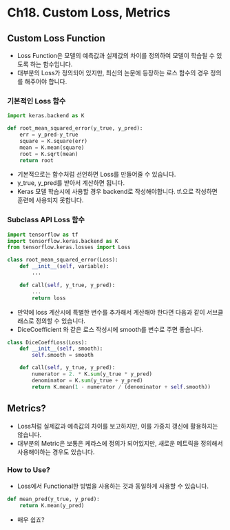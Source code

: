 # Ch18. Custom Loss, Metrics

## Custom Loss Function
* Loss Function은 모델의 예측값과 실제값의 차이를 정의하여 모델이 학습될 수 있도록 하는 함수입니다.
* 대부분의 Loss가 정의되어 있지만, 최신의 논문에 등장하는 로스 함수의 경우 정의를 해주어야 합니다.

### 기본적인 Loss 함수
```python
import keras.backend as K

def root_mean_squared_error(y_true, y_pred):
    err = y_pred-y_true
    square = K.square(err)
    mean = K.mean(square)
    root = K.sqrt(mean)
    return root
```
* 기본적으로는 함수처럼 선언하면 Loss를 만들어줄 수 있습니다. 
* y_true, y_pred를 받아서 계산하면 됩니다.
* Keras 모델 학습시에 사용할 경우 backend로 작성해야합니다. tf.으로 작성하면 훈련에 사용되지 못합니다.

### Subclass API Loss 함수
```python
import tensorflow as tf
import tensorflow.keras.backend as K
from tensorflow.keras.losses import Loss

class root_mean_squared_error(Loss):
    def __init__(self, variable):
        ...

    def call(self, y_true, y_pred):
        ...
        return loss
```
* 만약에 loss 계산시에 특별한 변수를 추가해서 계산해야 한다면 다음과 같이 서브클래스로 정의할 수 있습니다.
* DiceCoefficient 와 같은 로스 작성시에 smooth를 변수로 주면 좋습니다.


```python
class DiceCoeffLoss(Loss):
    def __init__(self, smooth):
        self.smooth = smooth

    def call(self, y_true, y_pred):
        numerator = 2. * K.sum(y_true * y_pred)
        denominator = K.sum(y_true + y_pred)
        return K.mean(1 - numerator / (denominator + self.smooth))
```

## Metrics?
* Loss처럼 실제값과 예측값의 차이를 보고하지만, 이를 가중치 갱신에 활용하지는 않습니다.
* 대부분의 Metric은 보통은 케라스에 정의가 되어있지만, 새로운 메트릭을 정의해서 사용해야하는 경우도 있습니다.

### How to Use?
* Loss에서 Functional한 방법을 사용하는 것과 동일하게 사용할 수 있습니다.

```python
def mean_pred(y_true, y_pred):
    return K.mean(y_pred)
```
* 매우 쉽죠?
